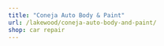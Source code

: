 ```yaml
---
title: "Coneja Auto Body & Paint"
url: /lakewood/coneja-auto-body-and-paint/
shop: car repair
---
```

